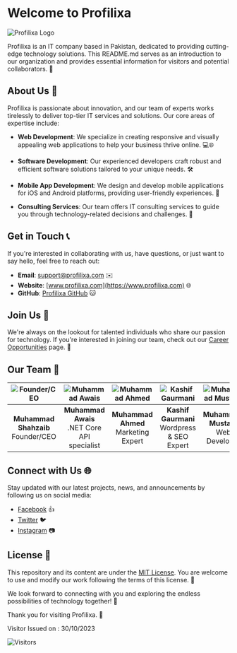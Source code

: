 # Welcome to Profilixa

![Profilixa Logo](https://profilixa.com/images/logo/profilixa-logo-small.png)

Profilixa is an IT company based in Pakistan, dedicated to providing cutting-edge technology solutions. This README.md serves as an introduction to our organization and provides essential information for visitors and potential collaborators. 👋

## About Us 💼

Profilixa is passionate about innovation, and our team of experts works tirelessly to deliver top-tier IT services and solutions. Our core areas of expertise include:

- **Web Development**: We specialize in creating responsive and visually appealing web applications to help your business thrive online. 💻🌐

- **Software Development**: Our experienced developers craft robust and efficient software solutions tailored to your unique needs. 🛠️

- **Mobile App Development**: We design and develop mobile applications for iOS and Android platforms, providing user-friendly experiences. 📱

- **Consulting Services**: Our team offers IT consulting services to guide you through technology-related decisions and challenges. 🤝

## Get in Touch 📞

If you're interested in collaborating with us, have questions, or just want to say hello, feel free to reach out:

- **Email**: [support@profilixa.com](mailto:support@profilixa.com) ✉️
- **Website**: [www.profilixa.com](https://www.profilixa.com) 🌐
- **GitHub**: [Profilixa GitHub](https://github.com/profilixa) 🐱

## Join Us 🚀

We're always on the lookout for talented individuals who share our passion for technology. If you're interested in joining our team, check out our [Career Opportunities](link_to_career_opportunities.md) page. 🌟


## Our Team 👥

| ![Founder/CEO](link_to_founder_picture.png) | ![Muhammad Awais](link_to_johns_profile_picture.png) | ![Muhammad Ahmed](link_to_janes_profile_picture.png) | ![Kashif Gaurmani](link_to_alexs_profile_picture.png) | ![Muhammad Mustafa](link_to_emilys_profile_picture.png) |
|:--:|:--:|:--:|:--:|:--:|
| **Muhammad Shahzaib**<br>Founder/CEO | **Muhammad Awais**<br>.NET Core API specialist | **Muhammad Ahmed**<br>Marketing Expert | **Kashif Gaurmani**<br>Wordpress & SEO Expert | **Muhammad Mustafa**<br>Web Developer |









## Connect with Us 🌐

Stay updated with our latest projects, news, and announcements by following us on social media:

- [Facebook](https://www.facebook.com/profilixa) 👍
- [Twitter](https://twitter.com/profilixa) 🐦
- [Instagram](https://www.instagram.com/profilixa/) 📷

## License 📜

This repository and its content are under the [MIT License](link_to_license.md). You are welcome to use and modify our work following the terms of this license. 📄

We look forward to connecting with you and exploring the endless possibilities of technology together! 🚀

Thank you for visiting Profilixa. 🙌

Visitor Issued on : 30/10/2023

![Visitors](https://api.visitorbadge.io/api/combined?path=https%3A%2F%2Fgithub.com%2Fprofilixa&countColor=%23263759&style=plastic&labelStyle=upper)

